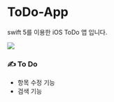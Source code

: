 # ToDo-App
swift 5를 이용한 iOS ToDo 앱 입니다.



<img src="https://user-images.githubusercontent.com/16719527/72335859-ff3ef600-3702-11ea-919c-3469c859b98a.png" />







###  ✍️ To Do

- 항목 수정 기능
- 검색 기능